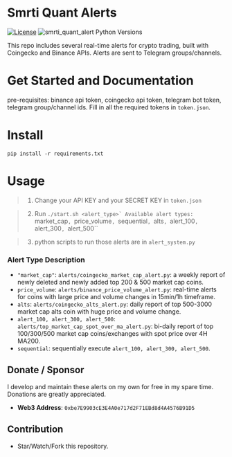 # Smrti Quant Alerts


[![License](https://img.shields.io/badge/license-MIT-green)](https://github.com/JackZhao516/smrti_quant_alerts/blob/main/LICENSE)
![smrti_quant_alert Python Versions](https://img.shields.io/pypi/pyversions/python-bitget?logo=pypi)

This repo includes several real-time alerts for crypto trading, built with Coingecko and Binance APIs. Alerts are sent to Telegram groups/channels.

 

# Get Started and Documentation
pre-requisites: binance api token, coingecko api token, telegram bot token, telegram group/channel ids. Fill in all the required tokens in ``token.json``.

# Install
    pip install -r requirements.txt
# Usage

> 1. Change your API KEY and your SECRET KEY in ``token.json``

> 2. Run ``./start.sh <alert_type>`
> Available alert types: ``market_cap``, ``price_volume``, ``sequential``, ``alts``, ``alert_100``, ``alert_300``, ``alert_500``

> 3. python scripts to run those alerts are in ``alert_system.py``
### Alert Type Description
* ``"market_cap"``: ``alerts/coingecko_market_cap_alert.py``: a weekly report of newly deleted and newly added
top 200 & 500 market cap coins. 
* ``price_volume``: ``alerts/binance_price_volume_alert.py``: real-time alerts for coins with large price and volume changes in 15min/1h timeframe.
* ``alts``: ``alerts/coingecko_alts_alert.py``: daily report of top 500-3000 market cap alts coin with huge price and volume change.
* ``alert_100, alert_300, alert_500``: ``alerts/top_market_cap_spot_over_ma_alert.py``: bi-daily report of top 100/300/500 market cap coins/exchanges with spot price over 4H MA200.
* ``sequential``: sequentially execute ``alert_100, alert_300, alert_500``.

## Donate / Sponsor
I develop and maintain these alerts on my own for free in my spare time. 
Donations are greatly appreciated. 

* **Web3 Address**:  `0xbe7E9903cE3E4A0e717d2F71EBd8d4A4576B91D5`

## Contribution
* Star/Watch/Fork this repository.
